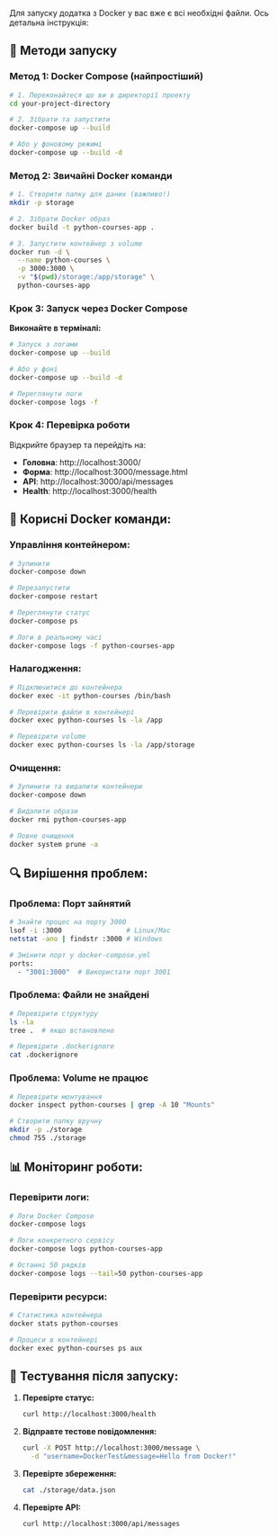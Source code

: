 Для запуску додатка з Docker у вас вже є всі необхідні файли. Ось детальна інструкція:

## 🐳 Методи запуску

### **Метод 1: Docker Compose (найпростіший)**

```bash
# 1. Переконайтеся що ви в директорії проекту
cd your-project-directory

# 2. Зібрати та запустити
docker-compose up --build

# Або у фоновому режимі
docker-compose up --build -d
```

### **Метод 2: Звичайні Docker команди**

```bash
# 1. Створити папку для даних (важливо!)
mkdir -p storage

# 2. Зібрати Docker образ
docker build -t python-courses-app .

# 3. Запустити контейнер з volume
docker run -d \
  --name python-courses \
  -p 3000:3000 \
  -v "$(pwd)/storage:/app/storage" \
  python-courses-app
```

### **Крок 3: Запуск через Docker Compose**

**Виконайте в терміналі:**
```bash
# Запуск з логами
docker-compose up --build

# Або у фоні
docker-compose up --build -d

# Переглянути логи
docker-compose logs -f
```

### **Крок 4: Перевірка роботи**

Відкрийте браузер та перейдіть на:
- **Головна**: http://localhost:3000/
- **Форма**: http://localhost:3000/message.html
- **API**: http://localhost:3000/api/messages
- **Health**: http://localhost:3000/health

## 🔧 Корисні Docker команди:

### **Управління контейнером:**
```bash
# Зупинити
docker-compose down

# Перезапустити
docker-compose restart

# Переглянути статус
docker-compose ps

# Логи в реальному часі
docker-compose logs -f python-courses-app
```

### **Налагодження:**
```bash
# Підключитися до контейнера
docker exec -it python-courses /bin/bash

# Перевірити файли в контейнері
docker exec python-courses ls -la /app

# Перевірити volume
docker exec python-courses ls -la /app/storage
```

### **Очищення:**
```bash
# Зупинити та видалити контейнери
docker-compose down

# Видалити образи
docker rmi python-courses-app

# Повне очищення
docker system prune -a
```

## 🔍 Вирішення проблем:

### **Проблема: Порт зайнятий**
```bash
# Знайти процес на порту 3000
lsof -i :3000                # Linux/Mac
netstat -ano | findstr :3000 # Windows

# Змінити порт у docker-compose.yml
ports:
  - "3001:3000"  # Використати порт 3001
```

### **Проблема: Файли не знайдені**
```bash
# Перевірити структуру
ls -la
tree .  # якщо встановлено

# Перевірити .dockerignore
cat .dockerignore
```

### **Проблема: Volume не працює**
```bash
# Перевірити монтування
docker inspect python-courses | grep -A 10 "Mounts"

# Створити папку вручну
mkdir -p ./storage
chmod 755 ./storage
```

## 📊 Моніторинг роботи:

### **Перевірити логи:**
```bash
# Логи Docker Compose
docker-compose logs

# Логи конкретного сервісу
docker-compose logs python-courses-app

# Останні 50 рядків
docker-compose logs --tail=50 python-courses-app
```

### **Перевірити ресурси:**
```bash
# Статистика контейнера
docker stats python-courses

# Процеси в контейнері
docker exec python-courses ps aux
```

## 🎯 Тестування після запуску:

1. **Перевірте статус:**
   ```bash
   curl http://localhost:3000/health
   ```

2. **Відправте тестове повідомлення:**
   ```bash
   curl -X POST http://localhost:3000/message \
     -d "username=DockerTest&message=Hello from Docker!"
   ```

3. **Перевірте збереження:**
   ```bash
   cat ./storage/data.json
   ```

4. **Перевірте API:**
   ```bash
   curl http://localhost:3000/api/messages
   ```
